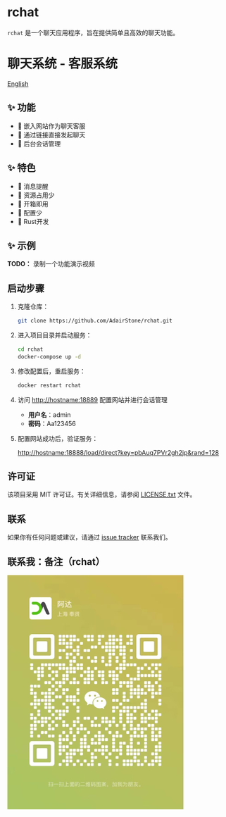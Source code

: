 # rchat

`rchat` 是一个聊天应用程序，旨在提供简单且高效的聊天功能。

# 聊天系统 - 客服系统
[English](README_en.md)
## ✨ 功能
- 🌹 嵌入网站作为聊天客服
- 🌹 通过链接直接发起聊天
- 🌹 后台会话管理

## ✨ 特色
- 🐍 消息提醒
- 🐍 资源占用少
- 🐍 开箱即用
- 🐍 配置少
- 🐍 Rust开发

## ✨ 示例
**TODO：**
录制一个功能演示视频

## 启动步骤

1. 克隆仓库：

    ```bash
    git clone https://github.com/AdairStone/rchat.git
    ```

2. 进入项目目录并启动服务：

    ```bash
    cd rchat
    docker-compose up -d
    ```

3. 修改配置后，重启服务：

    ```bash
    docker restart rchat
    ```

4. 访问 [http://hostname:18889](http://hostname:18889) 配置网站并进行会话管理

    - **用户名**：admin
    - **密码**：Aa123456

5. 配置网站成功后，验证服务：

    [http://hostname:18888/load/direct?key=pbAuq7PVr2gh2jp&rand=128](http://hostname:18888/load/direct?key=pbAuq7PVr2gh2jp&rand=128)

## 许可证

该项目采用 MIT 许可证。有关详细信息，请参阅 [LICENSE.txt](LICENSE.txt) 文件。

## 联系

如果你有任何问题或建议，请通过 [issue tracker](https://github.com/AdairStone/rchat/issues) 联系我们。

## 联系我：备注（rchat）
![wechat of ada](wechat.png)